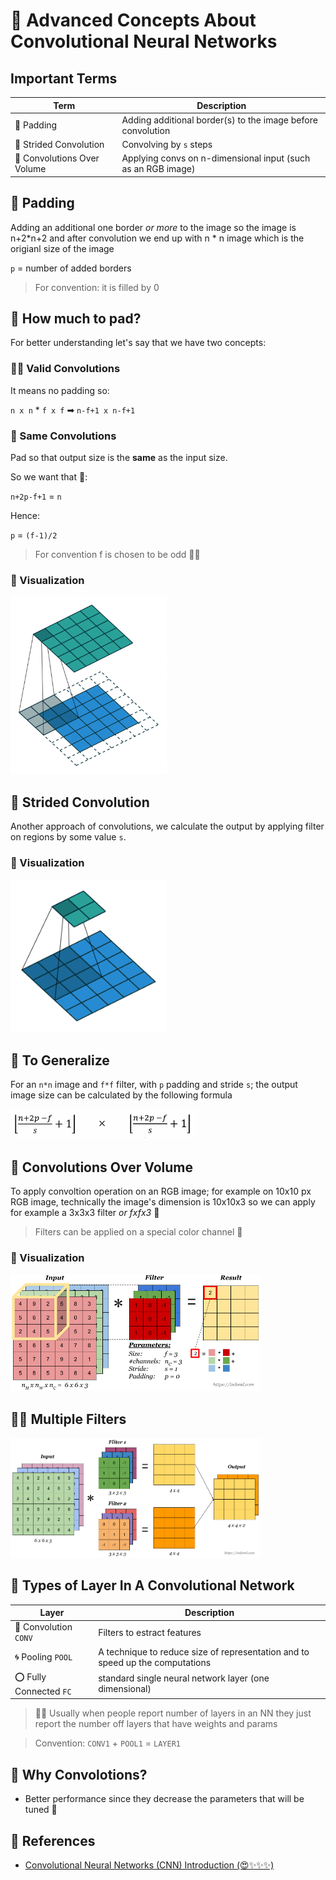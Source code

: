 # 🌟 Advanced Concepts About Convolutional Neural Networks

## Important Terms
| Term                | Description   |
| ------------------- |---------------|
| 🔷 Padding             | Adding additional border(s) to the image before convolution  |
| 🌠 Strided Convolution | Convolving by `s` steps |
| 🏐 Convolutions Over Volume | Applying convs on n-dimensional input (such as an RGB image) |

## 🙌 Padding
Adding an additional one border _or more_ to the image so the image is n+2*n+2 and after convolution we end up with n * n image which is the origianl size of the image

`p` = number of added borders

> For convention: it is filled by 0

## 🤔 How much to pad?
For better understanding let's say that we have two concepts:

### 🕵️‍♀️ Valid Convolutions
It means no padding so:

`n x n`  *  `f x f`  ➡  `n-f+1 x n-f+1`

### 🥽 Same Convolutions
Pad so that output size is the **same** as the input size.

So we want that 🧐: 

`n+2p-f+1` = `n`

Hence:

`p` = `(f-1)/2`

> For convention f is chosen to be odd 👩‍🚀


### 👀 Visualization
<img src="../res/Conv.gif" width="250"  />


## 🔢 Strided Convolution
Another approach of convolutions, we calculate the output by applying filter on regions by some value `s`. 

### 👀 Visualization 
<img src="../res/StridedConv.gif" width="250"  />


## 🤗 To Generalize

For an `n*n` image and `f*f` filter, with `p` padding and stride `s`; the output image size can be calculated by the following formula

<img src="../res/ConvResult.PNG" width="300"  />

## 🚀 Convolutions Over Volume
To apply convoltion operation on an RGB image; for example on 10x10 px RGB image, technically the image's dimension is 10x10x3 so we can apply for example a 3x3x3 filter _or fxfx3_ 🤳


> Filters can be applied on a special color channel 🎨

### 👀 Visualization

<img src="../res/ConvVolume.png" width="400"  />

## 🤸‍♀️ Multiple Filters

<img src="../res/ConvMulti.png" width="400"  />


## 🎨 Types of Layer In A Convolutional Network

| Layer                | Description   |
| -------------------- |---------------|
| 💫 Convolution `CONV`   | Filters to estract features |
| 🌀 Pooling `POOL`       | A technique to reduce size of representation and to speed up the computations |
| ⭕ Fully Connected `FC` | standard single neural network layer (one dimensional) |



> 👩‍🏫 Usually when people report number of layers in an NN they just report the number off layers that have weights and params 

> Convention: `CONV1` + `POOL1` = `LAYER1`

## 🤔 Why Convolotions?
- Better performance since they decrease the parameters that will be tuned 💫


## 🧐 References
- [Convolutional Neural Networks (CNN) Introduction (😍✨✨✨)](https://indoml.com/2018/03/07/student-notes-convolutional-neural-networks-cnn-introduction/)